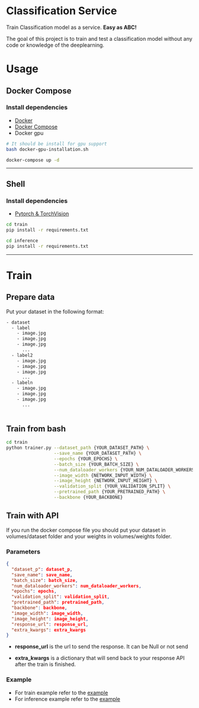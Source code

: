# Classification Service

Train Classification model as a service. **Easy as ABC!**

The goal of this project is to train and test a classification model without any code or knowledge of the deeplearning.

# Usage

## Docker Compose

### Install dependencies

- [Docker](https://www.docker.com/)
- [Docker Compose](https://docs.docker.com/compose/install/)
- Docker gpu

```bash
# It should be install for gpu support
bash docker-gpu-installation.sh
```

```bash
docker-compose up -d
```

---

## Shell

### Install dependencies

- [Pytorch & TorchVision](https://pytorch.org/get-started/locally/)

```bash
cd train
pip install -r requirements.txt

cd inference
pip install -r requirements.txt
```

---

# Train

## Prepare data

Put your dataset in the following format:

```bash
- dataset
  - label
    - image.jpg
    - image.jpg
    - image.jpg
      ...
  - label2
    - image.jpg
    - image.jpg
    - image.jpg
      ...
  - labeln
    - image.jpg
    - image.jpg
    - image.jpg
      ...
      
```

## Train from bash

```bash
cd train
python trainer.py --dataset_path {YOUR_DATASET_PATH} \
                  --save_name {YOUR_DATASET_PATH} \
                  --epochs {YOUR_EPOCHS} \
                  --batch_size {YOUR_BATCH_SIZE} \
                  --num_dataloader_workers {YOUR_NUM_DATALOADER_WORKERS} \
                  --image_width {NETWORK_INPUT_WIDTH} \
                  --image_height {NETWORK_INPUT_HEIGHT} \
                  --validation_split {YOUR_VALIDATION_SPLIT} \
                  --pretrained_path {YOUR_PRETRAINED_PATH} \
                  --backbone {YOUR_BACKBONE} 
```

## Train with API

If you run the docker compose file you should put your dataset in volumes/dataset folder and your weights in
volumes/weights folder.

### Parameters

```json
{
  "dataset_p": dataset_p,
  "save_name": save_name,
  "batch_size": batch_size,
  "num_dataloader_workers": num_dataloader_workers,
  "epochs": epochs,
  "validation_split": validation_split,
  "pretrained_path": pretrained_path,
  "backbone": backbone,
  "image_width": image_width,
  "image_height": image_height,
  "response_url": response_url,
  "extra_kwargs": extra_kwargs
}
```

- **response_url** is the url to send the response. It can be Null or not send

- **extra_kwargs** is a dictionary that will send back to your response API after the train is finished.

### Example

- For train example refer to the [example](train/test.py)
- For inference example refer to the [example](inference/test.py)
